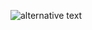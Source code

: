 ![alternative text](http://www.plantuml.com/plantuml/proxy?cache=no&src=https://raw.githubusercontent.com/lasse-herzog/bitmap-generator/master/drawFigure.puml)
